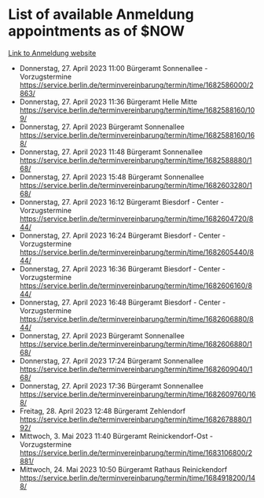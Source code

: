 # List of available Anmeldung appointments as of $NOW
[Link to Anmeldung website](https://service.berlin.de/terminvereinbarung/termin/tag.php?termin=1&anliegen[]=120686&dienstleisterlist=122210,122217,327316,122219,327312,122227,327314,122231,327346,122243,327348,122254,122252,329742,122260,329745,122262,329748,122271,327278,122273,327274,122277,327276,330436,122280,327294,122282,327290,122284,327292,122291,327270,122285,327266,122286,327264,122296,327268,150230,329760,122297,327286,122294,327284,122312,329763,122314,329775,122304,327330,122311,327334,122309,327332,317869,122281,327352,122279,329772,122283,122276,327324,122274,327326,122267,329766,122246,327318,122251,327320,122257,327322,122208,327298,122226,327300&herkunft=http%3A%2F%2Fservice.berlin.de%2Fdienstleistung%2F120686%2F)
- Donnerstag, 27. April 2023 11:00 Bürgeramt Sonnenallee - Vorzugstermine https://service.berlin.de/terminvereinbarung/termin/time/1682586000/2863/
- Donnerstag, 27. April 2023 11:36 Bürgeramt Helle Mitte https://service.berlin.de/terminvereinbarung/termin/time/1682588160/109/
- Donnerstag, 27. April 2023  Bürgeramt Sonnenallee https://service.berlin.de/terminvereinbarung/termin/time/1682588160/168/
- Donnerstag, 27. April 2023 11:48 Bürgeramt Sonnenallee https://service.berlin.de/terminvereinbarung/termin/time/1682588880/168/
- Donnerstag, 27. April 2023 15:48 Bürgeramt Sonnenallee https://service.berlin.de/terminvereinbarung/termin/time/1682603280/168/
- Donnerstag, 27. April 2023 16:12 Bürgeramt Biesdorf - Center - Vorzugstermine https://service.berlin.de/terminvereinbarung/termin/time/1682604720/844/
- Donnerstag, 27. April 2023 16:24 Bürgeramt Biesdorf - Center - Vorzugstermine https://service.berlin.de/terminvereinbarung/termin/time/1682605440/844/
- Donnerstag, 27. April 2023 16:36 Bürgeramt Biesdorf - Center - Vorzugstermine https://service.berlin.de/terminvereinbarung/termin/time/1682606160/844/
- Donnerstag, 27. April 2023 16:48 Bürgeramt Biesdorf - Center - Vorzugstermine https://service.berlin.de/terminvereinbarung/termin/time/1682606880/844/
- Donnerstag, 27. April 2023  Bürgeramt Sonnenallee https://service.berlin.de/terminvereinbarung/termin/time/1682606880/168/
- Donnerstag, 27. April 2023 17:24 Bürgeramt Sonnenallee https://service.berlin.de/terminvereinbarung/termin/time/1682609040/168/
- Donnerstag, 27. April 2023 17:36 Bürgeramt Sonnenallee https://service.berlin.de/terminvereinbarung/termin/time/1682609760/168/
- Freitag, 28. April 2023 12:48 Bürgeramt Zehlendorf https://service.berlin.de/terminvereinbarung/termin/time/1682678880/192/
- Mittwoch, 3. Mai 2023 11:40 Bürgeramt Reinickendorf-Ost - Vorzugstermine https://service.berlin.de/terminvereinbarung/termin/time/1683106800/2881/
- Mittwoch, 24. Mai 2023 10:50 Bürgeramt Rathaus Reinickendorf https://service.berlin.de/terminvereinbarung/termin/time/1684918200/148/
